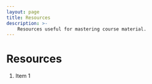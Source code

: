 ```yaml
---
layout: page
title: Resources
description: >-
    Resources useful for mastering course material.
---
```


# Resources

1. Item 1
